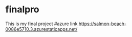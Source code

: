 # finalpro
This is my final project 
#azure link https://salmon-beach-0086e5710.3.azurestaticapps.net/
